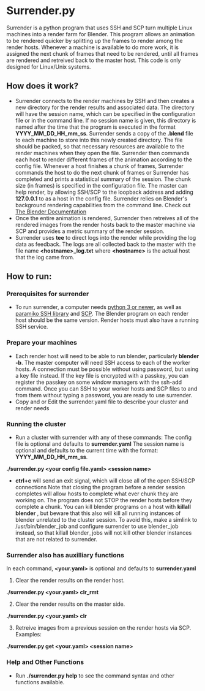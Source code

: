 # Surrender.py
Surrender is a python program that uses SSH and SCP turn multiple Linux machines into a render farm for Blender. This program allows an animation to be rendered quicker by splitting up the frames to render among the render hosts. Whenever a machine is available to do more work, it is assigned the next chunk of frames that need to be rendered, until all frames are rendered and retreived back to the master host. This code is only designed for Linux/Unix systems.

## How does it work?
* Surrender connects to the render machines by SSH and then creates a new directory for the render results and associated data. The directory will have the session name, which can be specified in the configuration file or in the command line. If no session name is given, this directory is named after the time that the program is executed in the format **YYYY_MM_DD_HH_mm_ss**. Surrender sends a copy of the **.blend** file to each machine to store into this newly created directory. The file should be packed, so that necessary resources are available to the render machines when they open the file. Surrender then commands each host to render different frames of the animation according to the config file. Whenever a host finishes a chunk of frames, Surrender commands the host to do the next chunk of frames or Surrender has completed and prints a statistical summary of the session. The chunk size (in frames) is specified in the configuration file. The master can help render, by allowing SSH/SCP to the loopback address and adding **127.0.0.1** to as a host in the config file. Surrender relies on Blender's background rendering capabilities from the command line. Check out [The Blender Documentation](https://docs.blender.org/manual/en/latest/advanced/command_line/render.html)
* Once the entire animation is rendered, Surrender then retreives all of the rendered images from the render hosts back to the master machine via SCP and provides a metric summary of the render session.
* Surrender uses **tee** to direct logs into the render while providing the log data as feedback. The logs are all collected back to the master with the file name **\<hostname\>_log.txt** where **\<hostname\>** is the actual host that the log came from.


## How to run:
### Prerequisites for surrender
* To run surrender, a computer needs [python 3 or newer](https://www.python.org/downloads/), as well as [paramiko SSH library](https://github.com/paramiko/paramiko) and [SCP](https://pypi.org/project/scp/). The Blender program on each render host should be the same version. Render hosts must also have a running SSH service.

### Prepare your machines
* Each render host will need to be able to run blender, particularly **blender -b**. The master computer will need SSH access to each of the worker hosts. A connection must be possible without using password, but using a key file instead. If the key file is encrypted with a passkey, you can register the passkey on some window managers with the ssh-add command. Once you can SSH to your worker hosts and SCP files to and from them without typing a password, you are ready to use surrender.
* Copy and or Edit the surrender.yaml file to describe your cluster and render needs
### Running the cluster
* Run a cluster with surrender with any of these commands:
 The config file is optional and defaults to **surrender.yaml**
 The session name is optional and defaults to the current time with the format:  **YYYY_MM_DD_HH_mm_ss**.

**./surrender.py \<your config file.yaml\> \<session name\>**

* **ctrl+c** will send an exit signal, which will close all of the open SSH/SCP connections
  Note that closing the program before a render session completes will allow hosts to complete what ever chunk they are working on.
  The program does not STOP the render hosts before they complete a chunk. You can kill blender programs on a host with **killall blender** , but beware that this also will kill all running instances of blender unrelated to the cluster session. To avoid this, make a simlink to /usr/bin/blender_job and configure surrender to use blender_job instead, so that killall blender_jobs will not kill other blender instances that are not related to surrender.
  
 ### Surrender also has auxilliary functions
In each command, **\<your.yaml\>** is optional and defaults to **surrender.yaml**

1. Clear the render results on the render host.

  **./surrender.py \<your.yaml\> clr_rmt**

2. Clear the render results on the master side.

  **./surrender.py \<your.yaml\> clr**

3. Retreive images from a previous session on the render hosts via SCP. Examples:

  **./surrender.py get \<your.yaml\> \<session name\>**

### Help and Other Functions
  * Run **./surrender.py help** to see the command syntax and other functions available.
